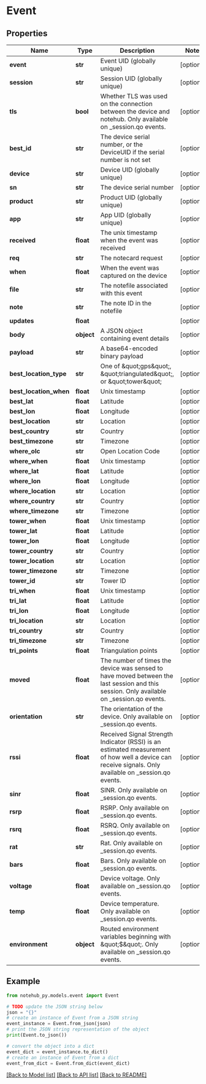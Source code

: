 # Event


## Properties

Name | Type | Description | Notes
------------ | ------------- | ------------- | -------------
**event** | **str** | Event UID (globally unique) | [optional] 
**session** | **str** | Session UID (globally unique) | [optional] 
**tls** | **bool** | Whether TLS was used on the connection between the device and notehub. Only available on _session.qo events. | [optional] 
**best_id** | **str** | The device serial number, or the DeviceUID if the serial number is not set | [optional] 
**device** | **str** | Device UID (globally unique) | [optional] 
**sn** | **str** | The device serial number | [optional] 
**product** | **str** | Product UID (globally unique) | [optional] 
**app** | **str** | App UID (globally unique) | [optional] 
**received** | **float** | The unix timestamp when the event was received | [optional] 
**req** | **str** | The notecard request | [optional] 
**when** | **float** | When the event was captured on the device | [optional] 
**file** | **str** | The notefile associated with this event | [optional] 
**note** | **str** | The note ID in the notefile | [optional] 
**updates** | **float** |  | [optional] 
**body** | **object** | A JSON object containing event details | [optional] 
**payload** | **str** | A base64-encoded binary payload | [optional] 
**best_location_type** | **str** | One of \&quot;gps\&quot;, \&quot;triangulated\&quot;, or \&quot;tower\&quot; | [optional] 
**best_location_when** | **float** | Unix timestamp | [optional] 
**best_lat** | **float** | Latitude | [optional] 
**best_lon** | **float** | Longitude | [optional] 
**best_location** | **str** | Location | [optional] 
**best_country** | **str** | Country | [optional] 
**best_timezone** | **str** | Timezone | [optional] 
**where_olc** | **str** | Open Location Code | [optional] 
**where_when** | **float** | Unix timestamp | [optional] 
**where_lat** | **float** | Latitude | [optional] 
**where_lon** | **float** | Longitude | [optional] 
**where_location** | **str** | Location | [optional] 
**where_country** | **str** | Country | [optional] 
**where_timezone** | **str** | Timezone | [optional] 
**tower_when** | **float** | Unix timestamp | [optional] 
**tower_lat** | **float** | Latitude | [optional] 
**tower_lon** | **float** | Longitude | [optional] 
**tower_country** | **str** | Country | [optional] 
**tower_location** | **str** | Location | [optional] 
**tower_timezone** | **str** | Timezone | [optional] 
**tower_id** | **str** | Tower ID | [optional] 
**tri_when** | **float** | Unix timestamp | [optional] 
**tri_lat** | **float** | Latitude | [optional] 
**tri_lon** | **float** | Longitude | [optional] 
**tri_location** | **str** | Location | [optional] 
**tri_country** | **str** | Country | [optional] 
**tri_timezone** | **str** | Timezone | [optional] 
**tri_points** | **float** | Triangulation points | [optional] 
**moved** | **float** | The number of times the device was sensed to have moved between the last session and this session. Only available on _session.qo events. | [optional] 
**orientation** | **str** | The orientation of the device. Only available on _session.qo events. | [optional] 
**rssi** | **float** | Received Signal Strength Indicator (RSSI) is an estimated measurement of how well a device can receive signals. Only available on _session.qo events. | [optional] 
**sinr** | **float** | SINR. Only available on _session.qo events. | [optional] 
**rsrp** | **float** | RSRP. Only available on _session.qo events. | [optional] 
**rsrq** | **float** | RSRQ. Only available on _session.qo events. | [optional] 
**rat** | **str** | Rat. Only available on _session.qo events. | [optional] 
**bars** | **float** | Bars. Only available on _session.qo events. | [optional] 
**voltage** | **float** | Device voltage. Only available on _session.qo events. | [optional] 
**temp** | **float** | Device temperature. Only available on _session.qo events. | [optional] 
**environment** | **object** | Routed environment variables beginning with \&quot;$\&quot;. Only available on _session.qo events. | [optional] 

## Example

```python
from notehub_py.models.event import Event

# TODO update the JSON string below
json = "{}"
# create an instance of Event from a JSON string
event_instance = Event.from_json(json)
# print the JSON string representation of the object
print(Event.to_json())

# convert the object into a dict
event_dict = event_instance.to_dict()
# create an instance of Event from a dict
event_from_dict = Event.from_dict(event_dict)
```
[[Back to Model list]](../README.md#documentation-for-models) [[Back to API list]](../README.md#documentation-for-api-endpoints) [[Back to README]](../README.md)


